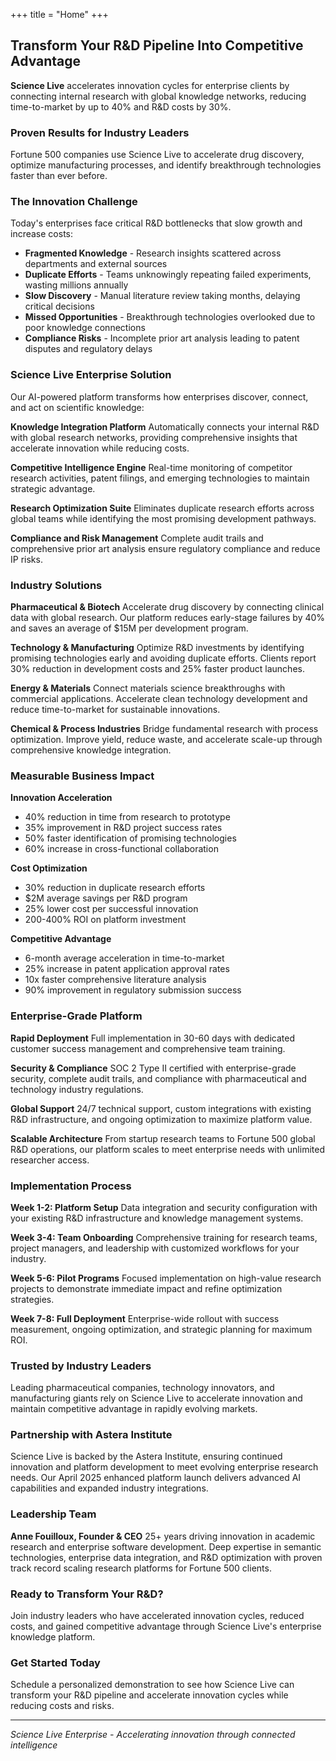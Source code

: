 +++
title = "Home"
+++

## Transform Your R&D Pipeline Into Competitive Advantage

**Science Live** accelerates innovation cycles for enterprise clients by connecting internal research with global knowledge networks, reducing time-to-market by up to 40% and R&D costs by 30%.

### Proven Results for Industry Leaders

Fortune 500 companies use Science Live to accelerate drug discovery, optimize manufacturing processes, and identify breakthrough technologies faster than ever before.

### The Innovation Challenge

Today's enterprises face critical R&D bottlenecks that slow growth and increase costs:

- **Fragmented Knowledge** - Research insights scattered across departments and external sources
- **Duplicate Efforts** - Teams unknowingly repeating failed experiments, wasting millions annually
- **Slow Discovery** - Manual literature review taking months, delaying critical decisions
- **Missed Opportunities** - Breakthrough technologies overlooked due to poor knowledge connections
- **Compliance Risks** - Incomplete prior art analysis leading to patent disputes and regulatory delays

### Science Live Enterprise Solution

Our AI-powered platform transforms how enterprises discover, connect, and act on scientific knowledge:

**Knowledge Integration Platform**
Automatically connects your internal R&D with global research networks, providing comprehensive insights that accelerate innovation while reducing costs.

**Competitive Intelligence Engine**
Real-time monitoring of competitor research activities, patent filings, and emerging technologies to maintain strategic advantage.

**Research Optimization Suite**
Eliminates duplicate research efforts across global teams while identifying the most promising development pathways.

**Compliance and Risk Management**
Complete audit trails and comprehensive prior art analysis ensure regulatory compliance and reduce IP risks.

### Industry Solutions

**Pharmaceutical & Biotech**
Accelerate drug discovery by connecting clinical data with global research. Our platform reduces early-stage failures by 40% and saves an average of $15M per development program.

**Technology & Manufacturing**
Optimize R&D investments by identifying promising technologies early and avoiding duplicate efforts. Clients report 30% reduction in development costs and 25% faster product launches.

**Energy & Materials**
Connect materials science breakthroughs with commercial applications. Accelerate clean technology development and reduce time-to-market for sustainable innovations.

**Chemical & Process Industries**
Bridge fundamental research with process optimization. Improve yield, reduce waste, and accelerate scale-up through comprehensive knowledge integration.

### Measurable Business Impact

**Innovation Acceleration**
- 40% reduction in time from research to prototype
- 35% improvement in R&D project success rates
- 50% faster identification of promising technologies
- 60% increase in cross-functional collaboration

**Cost Optimization**
- 30% reduction in duplicate research efforts
- $2M average savings per R&D program
- 25% lower cost per successful innovation
- 200-400% ROI on platform investment

**Competitive Advantage**
- 6-month average acceleration in time-to-market
- 25% increase in patent application approval rates
- 10x faster comprehensive literature analysis
- 90% improvement in regulatory submission success

### Enterprise-Grade Platform

**Rapid Deployment**
Full implementation in 30-60 days with dedicated customer success management and comprehensive team training.

**Security & Compliance**
SOC 2 Type II certified with enterprise-grade security, complete audit trails, and compliance with pharmaceutical and technology industry regulations.

**Global Support**
24/7 technical support, custom integrations with existing R&D infrastructure, and ongoing optimization to maximize platform value.

**Scalable Architecture**
From startup research teams to Fortune 500 global R&D operations, our platform scales to meet enterprise needs with unlimited researcher access.

### Implementation Process

**Week 1-2: Platform Setup**
Data integration and security configuration with your existing R&D infrastructure and knowledge management systems.

**Week 3-4: Team Onboarding**
Comprehensive training for research teams, project managers, and leadership with customized workflows for your industry.

**Week 5-6: Pilot Programs**
Focused implementation on high-value research projects to demonstrate immediate impact and refine optimization strategies.

**Week 7-8: Full Deployment**
Enterprise-wide rollout with success measurement, ongoing optimization, and strategic planning for maximum ROI.

### Trusted by Industry Leaders

Leading pharmaceutical companies, technology innovators, and manufacturing giants rely on Science Live to accelerate innovation and maintain competitive advantage in rapidly evolving markets.

### Partnership with Astera Institute

Science Live is backed by the Astera Institute, ensuring continued innovation and platform development to meet evolving enterprise research needs. Our April 2025 enhanced platform launch delivers advanced AI capabilities and expanded industry integrations.

### Leadership Team

**Anne Fouilloux, Founder & CEO**
25+ years driving innovation in academic research and enterprise software development. Deep expertise in semantic technologies, enterprise data integration, and R&D optimization with proven track record scaling research platforms for Fortune 500 clients.

### Ready to Transform Your R&D?

Join industry leaders who have accelerated innovation cycles, reduced costs, and gained competitive advantage through Science Live's enterprise knowledge platform.

### Get Started Today

Schedule a personalized demonstration to see how Science Live can transform your R&D pipeline and accelerate innovation cycles while reducing costs and risks.

---

*Science Live Enterprise - Accelerating innovation through connected intelligence*
